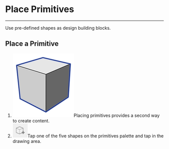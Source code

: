 # Place Primitives

----

Use pre-defined shapes as design building blocks.

## Place a Primitive

1. ![](Images/GUID-08D9B90C-BE55-4596-BFFB-3436E9D2A939-low.png)Placing primitives provides a second way to create content.
2. ![](Images/GUID-69C72976-6CB9-4874-822B-213549AE26F6-low.png)Tap one of the five shapes on the primitives palette and tap in the drawing area.
